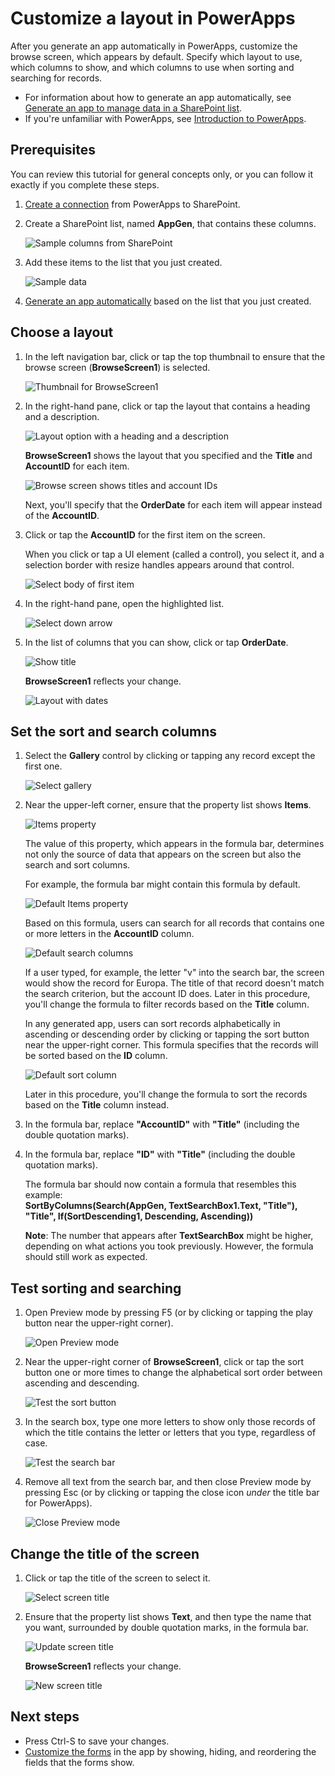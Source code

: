 <properties
   pageTitle="Customize a layout in PowerApps | Microsoft PowerApps"
   description="Specify which controls to show, which fields to show in each control, and which columns to use for sorting and searching for records."
   services=""
   suite="powerapps"
   documentationCenter="na"
   authors="aftowen"
   manager="anneta"
   editor=""
   tags=""/>

<tags
   ms.service="powerapps"
   ms.devlang="na"
   ms.topic="article"
   ms.tgt_pltfrm="na"
   ms.workload="na"
   ms.date="10/16/2016"
   ms.author="anneta"/>

# Customize a layout in PowerApps #
After you generate an app automatically in PowerApps, customize the browse screen, which appears by default. Specify which layout to use, which columns to show, and which columns to use when sorting and searching for records.

- For information about how to generate an app automatically, see [Generate an app to manage data in a SharePoint list](app-from-sharepoint.md).
- If you're unfamiliar with PowerApps, see [Introduction to PowerApps](getting-started.md).

## Prerequisites ##
You can review this tutorial for general concepts only, or you can follow it exactly if you complete these steps.

1. [Create a connection](connect-to-sharepoint.md) from PowerApps to SharePoint.
1. Create a SharePoint list, named **AppGen**, that contains these columns.

	![Sample columns from SharePoint](./media/customize-layout-sharepoint/list-columns.png)

1. Add these items to the list that you just created.

	![Sample data](./media/customize-layout-sharepoint/sample-data.png)

1. [Generate an app automatically](app-from-sharepoint.md) based on the list that you just created.

## Choose a layout ##
1. In the left navigation bar, click or tap the top thumbnail to ensure that the browse screen (**BrowseScreen1**) is selected.

	![Thumbnail for BrowseScreen1](./media/customize-layout-sharepoint/browse-thumbnail.png)

1. In the right-hand pane, click or tap the layout that contains a heading and a description.

	![Layout option with a heading and a description](./media/customize-layout-sharepoint/choose-layout.png)

	**BrowseScreen1** shows the layout that you specified and the **Title** and **AccountID** for each item.

	![Browse screen shows titles and account IDs](./media/customize-layout-sharepoint/browse-accountid.png)

	Next, you'll specify that the **OrderDate** for each item will appear instead of the **AccountID**.

1. Click or tap the **AccountID** for the first item on the screen.

	When you click or tap a UI element (called a control), you select it, and a selection border with resize handles appears around that control.

	![Select body of first item](./media/customize-layout-sharepoint/select-body.png)

1. In the right-hand pane, open the highlighted list.

	![Select down arrow](./media/customize-layout-sharepoint/select-down-arrow.png)

1. In the list of columns that you can show, click or tap **OrderDate**.

	![Show title](./media/customize-layout-sharepoint/select-orderdate.png)

	**BrowseScreen1** reflects your change.

	![Layout with dates](./media/customize-layout-sharepoint/browse-dates.png)

## Set the sort and search columns ##
1. Select the **Gallery** control by clicking or tapping any record except the first one.

	![Select gallery](./media/customize-layout-sharepoint/select-gallery.png)

1. Near the upper-left corner, ensure that the property list shows **Items**.

	![Items property](./media/customize-layout-sharepoint/items-property.png)

	The value of this property, which appears in the formula bar, determines not only the source of data that appears on the screen but also the search and sort columns.

	For example, the formula bar might contain this formula by default.

	![Default Items property](./media/customize-layout-sharepoint/default-items.png)

	Based on this formula, users can search for all records that contains one or more letters in the **AccountID** column.

	![Default search columns](./media/customize-layout-sharepoint/default-search.png)

	If a user typed, for example, the letter "v" into the search bar, the screen would show the record for Europa. The title of that record doesn't match the search criterion, but the account ID does. Later in this procedure, you'll change the formula to filter records based on the **Title** column.

	In any generated app, users can sort records alphabetically in ascending or descending order by clicking or tapping the sort button near the upper-right corner. This formula specifies that the records will be sorted based on the **ID** column.

	![Default sort column](./media/customize-layout-sharepoint/default-sort.png)

	Later in this procedure, you'll change the formula to sort the records based on the **Title** column instead.

1. In the formula bar, replace **"AccountID"** with **"Title"** (including the double quotation marks).

1. In the formula bar, replace **"ID"** with **"Title"** (including the double quotation marks).

	The formula bar should now contain a formula that resembles this example:<br>
	**SortByColumns(Search(AppGen, TextSearchBox1.Text, "Title"), "Title", If(SortDescending1, Descending, Ascending))**

	**Note**: The number that appears after **TextSearchBox** might be higher, depending on what actions you took previously. However, the formula should still work as expected.

## Test sorting and searching ##
1. Open Preview mode by pressing F5 (or by clicking or tapping the play button near the upper-right corner).

	![Open Preview mode](./media/customize-layout-sharepoint/open-preview.png)

1. Near the upper-right corner of **BrowseScreen1**, click or tap the sort button one or more times to change the alphabetical sort order between ascending and descending.

	![Test the sort button](./media/customize-layout-sharepoint/test-sort.png)

1. In the search box, type one more letters to show only those records of which the title contains the letter or letters that you type, regardless of case.

	![Test the search bar](./media/customize-layout-sharepoint/test-search.png)

1. Remove all text from the search bar, and then close Preview mode by pressing Esc (or by clicking or tapping the close icon *under* the title bar for PowerApps).

	![Close Preview mode](./media/customize-layout-sharepoint/close-preview.png)

## Change the title of the screen ##
1. Click or tap the title of the screen to select it.

	![Select screen title](./media/customize-layout-sharepoint/select-screen-title.png)

1. Ensure that the property list shows **Text**, and then type the name that you want, surrounded by double quotation marks, in the formula bar.

	![Update screen title](./media/customize-layout-sharepoint/update-screen-title.png)

	**BrowseScreen1** reflects your change.

	![New screen title](./media/customize-layout-sharepoint/new-screen-title.png)

## Next steps ##
- Press Ctrl-S to save your changes.
- [Customize the forms](customize-forms-sharepoint.md) in the app by showing, hiding, and reordering the fields that the forms show.
